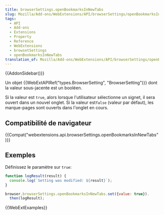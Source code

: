 ```yaml
---
title: browserSettings.openBookmarksInNewTabs
slug: Mozilla/Add-ons/WebExtensions/API/browserSettings/openBookmarksInNewTabs
tags:
  - API
  - Add-ons
  - Extensions
  - Property
  - Reference
  - WebExtensions
  - browsetSettings
  - openBookmarksInNewTabs
translation_of: Mozilla/Add-ons/WebExtensions/API/browserSettings/openBookmarksInNewTabs
---
```

{{AddonSidebar()}}

Un objet {{WebExtAPIRef("types.BrowserSetting", "BrowserSetting")}} dont la valeur sous-jacente est un booléen.

Si la valeur est `true`, alors lorsque l'utilisateur sélectionne un signet, il sera ouvert dans un nouvel onglet. Si la valeur est`false` (valeur par défaut), les marque-pages sont ouverts dans l'onglet en cours.

## Compatibilité de navigateur

{{Compat("webextensions.api.browserSettings.openBookmarksInNewTabs")}}

## Exemples

Définissez le paramètre sur `true`:

```js
function logResult(result) {
  console.log(`Setting was modified: ${result}`);
}

browser.browserSettings.openBookmarksInNewTabs.set({value: true}).
  then(logResult);
```

{{WebExtExamples}}
